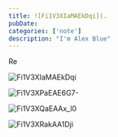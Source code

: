 ```yaml
---
title: ![Fi1V3XIaMAEkDqi](.
pubDate: 
categories: ['note']
description: "I'm Alex Blue"
---
```


Re

![Fi1V3XIaMAEkDqi](./attachments/bafkreiam6btlmr3nvzh5ugf5djal65fhvbbmkxzocusbmz2ze2ea6mzpoe)

![Fi1V3XPaEAE6G7-](./attachments/bafkreigp2d477ylzwofcnvpssqw57c4u6o4roatpwb7chdp2sdv56ywwxe)

![Fi1V3XQaEAAx_l0](./attachments/bafkreidvaegaz6oynzwwkz7fogftrg37esy32dwpa5sdot4vuxkfashbn4)

![Fi1V3XRakAA1Dji](./attachments/bafkreicrklr73vwglxpipjhb55k7hkuxihwzbvxw7new7pwldgkjx4ullu)
